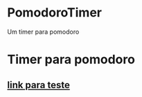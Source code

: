 # PomodoroTimer
Um timer para pomodoro
<h1>Timer para pomodoro</h1>
<h2><a href="https://pomodoroko.netlify.app">link para teste<a></h2>

<img scr="https://cdn.discordapp.com/attachments/861759647370313768/902311601800101908/Screenshot_453.png">
